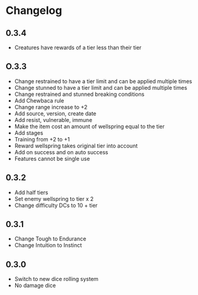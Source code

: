 # Changelog

## 0.3.4

- Creatures have rewards of a tier less than their tier

## O.3.3

- Change restrained to have a tier limit and can be applied multiple times
- Change stunned to have a tier limit and can be applied multiple times
- Change restrained and stunned breaking conditions
- Add Chewbaca rule
- Change range increase to +2
- Add source, version, create date
- Add resist, vulnerable, immune
- Make the item cost an amount of wellspring equal to the tier
- Add stages
- Training from +2 to +1
- Reward wellspring takes original tier into account
- Add on success and on auto success
- Features cannot be single use

## 0.3.2

- Add half tiers
- Set enemy wellspring to tier x 2
- Change difficulty DCs to 10 + tier

## 0.3.1

- Change Tough to Endurance
- Change Intuition to Instinct

## 0.3.0

- Switch to new dice rolling system
- No damage dice
